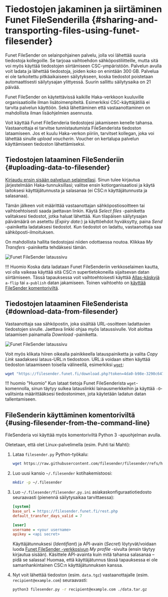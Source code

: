 # Tiedostojen jakaminen ja siirtäminen Funet FileSenderilla {#sharing-and-transporting-files-using-funet-filesender}

Funet FileSender on selainpohjainen palvelu, jolla voi lähettää suuria tiedostoja kollegoille. Se tarjoaa vaihtoehdon sähköpostiliitteille, mutta sitä voi myös käyttää tiedostojen siirtämiseen CSC-ympäristöön. Palvelun avulla voit ladata ja lähettää tiedostoja, joiden koko on enintään 300 GB. Palvelua ei ole tarkoitettu pitkäaikaiseen säilytykseen, koska tiedostot poistetaan automaattisesti säilytysajan ylittyessä. Suurin sallittu säilytysaika on 21 päivää.

Funet FileSender on käytettävissä kaikille Haka-verkkoon kuuluville organisaatioille ilman lisätoimenpiteitä. Esimerkiksi CSC-käyttäjätiliä ei tarvita palvelun käyttöön. Sekä lähettäminen että vastaanottaminen on mahdollista ilman lisäohjelmien asennusta.

Voit käyttää Funet FileSenderia tiedostojesi jakamiseen kenelle tahansa. Vastaanottaja ei tarvitse tunnistautumista FileSenderista tiedoston lataamiseen. Jos et kuulu Haka-verkon piiriin, tarvitset kollegan, joka voi lähettää sinulle _upload voucherin_. Voucher on kertalupa palvelun käyttämiseen tiedoston lähettämiseksi.

## Tiedostojen lataaminen FileSenderiin {#uploading-data-to-filesender}

[Kirjaudu ensin sisään palveluun selaimellasi](https://filesender.funet.fi). Sinun tulee kirjautua järjestelmään Haka-tunnuksillasi; valitse ensin kotiorganisaatiosi ja käytä laitoksesi käyttäjätunnusta ja salasanaa (ei CSC:n käyttäjätunnusta ja salasanaa).

Tämän jälkeen voit määrittää vastaanottajan sähköpostiosoitteen tai vaihtoehtoisesti saada jaettavan linkin. Käytä _Select files_ -painiketta valitaksesi tiedostot, jotka haluat lähettää. Kun tilapäisen säilytysajan päivämäärä on asetettu (_Expiry date:_) ja käyttöehdot hyväksytty, paina _Send_ -painiketta ladataksesi tiedostot. Kun tiedostot on ladattu, vastaanottaja saa sähköposti-ilmoituksen.

On mahdollista hallita tiedostojasi niiden odottaessa noutoa. Klikkaa _My Transfers_ -painiketta tehdäksesi tämän.

![Funet FileSender lataussivu](/img/funet_upload.png 'Funet FileSender lataussivu')

!!! Huomio
    Koska data ladataan Funet FileSenderiin verkkoselaimen kautta, voi olla vaikeaa käyttää sitä CSC:n supertietokoneilla sijaitsevan datan siirtämiseen. Tässä tapauksessa voit vaihtoehtoisesti käyttää [Allas-käskyjä](../Allas/using_allas/a_commands.md) `a-flip` tai `a-publish` datan jakamiseen. Toinen vaihtoehto on [käyttää FileSender komentoriviltä](#using-filesender-from-the-command-line).

## Tiedostojen lataaminen FileSenderista {#download-data-from-filesender}

Vastaanottaja saa sähköpostin, joka sisältää URL-osoitteen ladattavien tiedostojen sivulle. Jaettava linkki ohjaa myös lataussivulle. Voit aloittaa lataamisen painamalla _Download_ -painiketta.

![Funet FileSender lataussivu](/img/funet_download.png)

Voit myös klikata hiiren oikealla painikkeella latauspainiketta ja valita _Copy Link_ saadaksesi lataus-URL:n tiedostoon. URL:ä voidaan sitten käyttää tiedoston lataamiseen toisella välineellä, esimerkiksi [`wget`](wget.md):

```bash
wget "https://filesender.funet.fi/download.php?token=4da0-b98e-3290c6471469&files_ids=36805" -O data_from_FS
```

!!! huomio "Huomio"
    Kun lataat tietoja Funet FileSenderista `wget`-komennolla, sinun täytyy sulkea latauslinkki lainausmerkkeihin ja käyttää `-O`-valitsinta määrittääksesi tiedostonimen, jota käytetään ladatun datan tallentamiseen.

## FileSenderin käyttäminen komentoriviltä {#using-filesender-from-the-command-line}

FileSenderia voi käyttää myös komentoriviltä Python 3 -apuohjelman avulla.

Oletetaan, että olet Linux-palvelimella (esim. Puhti tai Mahti):

1. Lataa `filesender.py` Python-työkalu:

    ```bash
    wget https://raw.githubusercontent.com/filesender/filesender/refs/heads/development/scripts/client/filesender.py
    ```

2. Luo uusi kansio `~/.filesender` kotihakemistoosi:

    ```bash
    mkdir -p ~/.filesender
    ```

3. Luo `~/.filesender/filesender.py.ini` asiakaskonfiguraatiotiedosto seuraavasti (pienennä säilytysaikaa tarvittaessa):

    ```ini
    [system]
    base_url = https://filesender.funet.fi/rest.php
    default_transfer_days_valid = 7

    [user]
    username = <your username>
    apikey = <api secret>
    ```

    Käyttäjätunnuksesi (_Identifiant_) ja API-avain (_Secret_) löytyvät/voidaan luoda [Funet FileSender -verkkosivun](https://filesender.funet.fi/) _My profile_ -sivulta (ensin täytyy kirjautua sisään). Käsittele API-avainta kuin mitä tahansa salasanaa – pidä se salassa! Huomaa, että käyttäjätunnus tässä tapauksessa ei ole samanhankintainen CSC:n käyttäjätunnuksen kanssa.

4. Nyt voit lähettää tiedoston (esim. `data.tgz`) vastaanottajalle (esim. `recipient@example.com`) seuraavasti:

    ```bash
    python3 filesender.py -r recipient@example.com ./data.tar.gz
    
